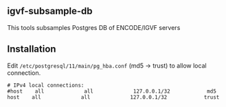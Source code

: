 ## igvf-subsample-db

This tools subsamples Postgres DB of ENCODE/IGVF servers

## Installation
Edit `/etc/postgresql/11/main/pg_hba.conf` (md5 -> trust) to allow local connection.

```
# IPv4 local connections:
#host    all             all             127.0.0.1/32            md5
host    all             all             127.0.0.1/32            trust
```
